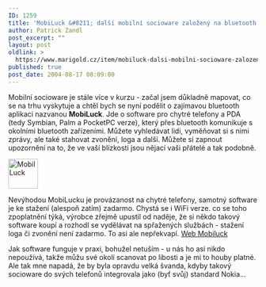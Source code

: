 ```yaml
---
ID: 1259
title: 'MobiLuck &#8211; další mobilní socioware založený na bluetooth'
author: Patrick Zandl
post_excerpt: ""
layout: post
oldlink: >
  https://www.marigold.cz/item/mobiluck-dalsi-mobilni-socioware-zalozeny-na-bluetooth
published: true
post_date: 2004-08-17 08:09:00
---
```

<p>
Mobilní socioware je stále více v kurzu - začal jsem důkladně mapovat, co se na trhu vyskytuje a chtěl bych se nyní podělit o zajímavou bluetooth aplikaci nazvanou <b>MobiLuck</b>. Jde o software pro chytré telefony a PDA (tedy Symbian, Palm a PocketPC verze), který přes bluetooth komunikuje s okolními bluetooth zařízeními. Můžete vyhledávat lidi, vyměňovat si s nimi zprávy, ale také stahovat zvonění, loga a další. Můžete si zapnout upozornění na to, že ve vaší blízkosti jsou nějací vaši přátelé a tak podobně. </p>

<div class="leftbox">
<img src="/wp-content/uploads/20040817-mobiluck.gif" alt="MobilLuck" width="60" height="60" /></div>
<p>
Nevýhodou MobiLucku je provázanost na chytré telefony, samotný software je ke stažení (alespoň zatím) zadarmo. Chystá se i WiFi verze. co se toho zpoplatnění týká, výrobce zřejmě upustil od naděje, že si někdo takový software koupí a rozhodl se vydělávat na spřažených službách - stažení loga či zvonění není zadarmo. To asi ale nepřekvapí. <a href="http://www.mobiluck.com/">Web Mobiluck</a></p>

<p>
Jak software funguje v praxi, bohužel netuším - u nás ho asi nikdo nepoužívá, takže můžu své okolí scanovat po libosti a je mi to houby platné. Ale tak mne napadá, že by byla opravdu velká švanda, kdyby takový socioware do svých telefonů integrovala jako (byť svůj) standard Nokia...
</p>
